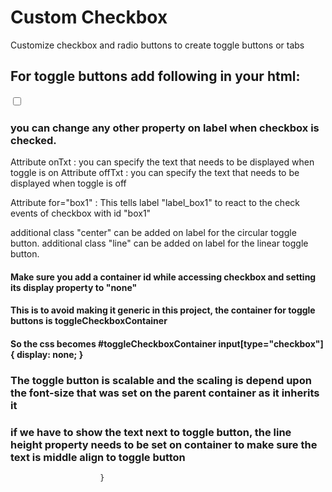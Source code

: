 # Custom Checkbox
Customize checkbox and radio buttons to create toggle buttons or tabs

## For toggle buttons add following in your html:

<input id="box1" type="checkbox">
<label id="label_box1" onTxt="ON" offTxt="OFF" for="box1" class="label-checkbox_toggle"></label>

### you can change any other property on label when checkbox is checked.

Attribute onTxt : you can specify the text that needs to be displayed when toggle is on
Attribute offTxt : you can specify the text that needs to be displayed when toggle is off

Attribute for="box1" : This tells label "label_box1" to react to the check events of checkbox with id "box1"

additional class "center" can be added on label for the circular toggle button.
additional class "line" can be added on label for the linear toggle button.

#### Make sure you add a container id while accessing checkbox and setting its display property to "none"
#### This is to avoid making it generic  in this project, the container for toggle buttons is toggleCheckboxContainer
#### So the css becomes #toggleCheckboxContainer input[type="checkbox"] { display: none; }

### The toggle button is scalable and the scaling is depend upon the font-size that was set on the parent container as it inherits it
### if we have to show the text next to toggle button, the line height property needs to be set on container to make sure the text is middle align to toggle button
                        }